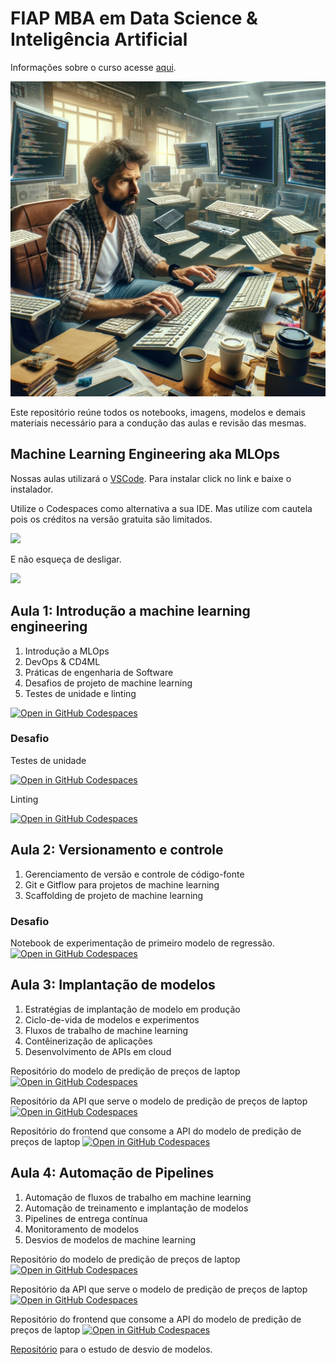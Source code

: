 # FIAP MBA em Data Science & Inteligência Artificial 

Informações sobre o curso acesse [aqui](https://www.fiap.com.br/live/mba/mba-em-data-science-artificial-intelligence/).

![](images/mle.png)

Este repositório reúne todos os notebooks, imagens, modelos e demais materiais necessário para a condução das aulas e revisão das mesmas.

## Machine Learning Engineering aka MLOps

Nossas aulas utilizará o [VSCode](https://code.visualstudio.com/). Para instalar click no link e baixe o instalador.

Utilize o Codespaces como alternativa a sua IDE. Mas utilize com cautela pois os créditos na versão gratuita são limitados.

![](images/codespaces.gif)

E não esqueça de desligar.

![](images/shutdown.gif)


## Aula 1: Introdução a machine learning engineering

1. Introdução a MLOps
2. DevOps & CD4ML
3. Práticas de engenharia de Software
4. Desafios de projeto de machine learning
5. Testes de unidade e linting

[![Open in GitHub Codespaces](https://github.com/codespaces/badge.svg)](https://codespaces.new/michelpf/fiap-ds-machine-learning-engineering/tree/main/aula-1/unit-testing-linting)

### Desafio

Testes de unidade

[![Open in GitHub Codespaces](https://github.com/codespaces/badge.svg)](https://codespaces.new/michelpf/fiap-ds-machine-learning-engineering/tree/main/aula-1/desafio-1)

Linting

[![Open in GitHub Codespaces](https://github.com/codespaces/badge.svg)](https://codespaces.new/michelpf/fiap-ds-machine-learning-engineering/tree/main/aula-1/desafio-2)

## Aula 2: Versionamento e controle

1. Gerenciamento de versão e controle de código-fonte
2. Git e Gitflow para projetos de machine learning
3. Scaffolding de projeto de machine learning

### Desafio

Notebook de experimentação de primeiro modelo de regressão.
[![Open in GitHub Codespaces](https://github.com/codespaces/badge.svg)](https://codespaces.new/michelpf/fiap-ds-mlops-laptop-pricing)

## Aula 3: Implantação de modelos

1. Estratégias de implantação de modelo em produção
2. Ciclo-de-vida de modelos e experimentos
3. Fluxos de trabalho de machine learning
4. Contêinerização de aplicações
5. Desenvolvimento de APIs em cloud

Repositório do modelo de predição de preços de laptop
[![Open in GitHub Codespaces](https://github.com/codespaces/badge.svg)](https://codespaces.new/michelpf/fiap-ds-mlops-laptop-pricing)

Repositório da API que serve o modelo de predição de preços de laptop
[![Open in GitHub Codespaces](https://github.com/codespaces/badge.svg)](https://codespaces.new/michelpf/fiap-ds-mlops-api-laptop-pricing)

Repositório do frontend que consome a API do modelo de predição de preços de laptop
[![Open in GitHub Codespaces](https://github.com/codespaces/badge.svg)](https://codespaces.new/michelpf/fiap-ds-mlops-pricing-app)

## Aula 4: Automação de Pipelines

1. Automação de fluxos de trabalho em machine learning
2. Automação de treinamento e implantação de modelos
3. Pipelines de entrega contínua
4. Monitoramento de modelos
5. Desvios de modelos de machine learning


Repositório do modelo de predição de preços de laptop
[![Open in GitHub Codespaces](https://github.com/codespaces/badge.svg)](https://codespaces.new/michelpf/fiap-ds-mlops-laptop-pricing)

Repositório da API que serve o modelo de predição de preços de laptop
[![Open in GitHub Codespaces](https://github.com/codespaces/badge.svg)](https://codespaces.new/michelpf/fiap-ds-mlops-api-laptop-pricing)

Repositório do frontend que consome a API do modelo de predição de preços de laptop
[![Open in GitHub Codespaces](https://github.com/codespaces/badge.svg)](https://codespaces.new/michelpf/fiap-ds-mlops-pricing-app)

[Repositório](https://github.com/michelpf/fiap-ds-mlops-laptop-pricing-model-drift) para o estudo de desvio de modelos.